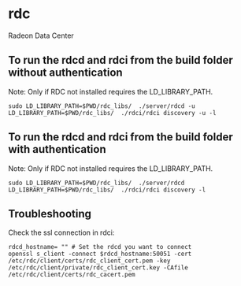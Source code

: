 # rdc
Radeon Data Center

## To run the rdcd and rdci from the build folder without authentication
Note: Only if RDC not installed requires the LD_LIBRARY_PATH.
```
sudo LD_LIBRARY_PATH=$PWD/rdc_libs/  ./server/rdcd -u
LD_LIBRARY_PATH=$PWD/rdc_libs/  ./rdci/rdci discovery -u -l
```

## To run the rdcd and rdci from the build folder with authentication
Note: Only if RDC not installed requires the LD_LIBRARY_PATH.
```
sudo LD_LIBRARY_PATH=$PWD/rdc_libs/  ./server/rdcd
LD_LIBRARY_PATH=$PWD/rdc_libs/  ./rdci/rdci discovery -l
```

## Troubleshooting
Check the ssl connection in rdci:
```
rdcd_hostname= "" # Set the rdcd you want to connect
openssl s_client -connect $rdcd_hostname:50051 -cert /etc/rdc/client/certs/rdc_client_cert.pem -key /etc/rdc/client/private/rdc_client_cert.key -CAfile /etc/rdc/client/certs/rdc_cacert.pem
```

